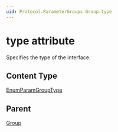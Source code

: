 ```yaml
---
uid: Protocol.ParameterGroups.Group-type
---
```


# type attribute

Specifies the type of the interface.

## Content Type

[EnumParamGroupType](xref:Protocol-EnumParamGroupType)

## Parent

[Group](xref:Protocol.ParameterGroups.Group)
